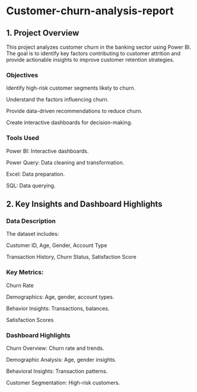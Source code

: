 # Customer-churn-analysis-report
## 1. Project Overview

This project analyzes customer churn in the banking sector using Power BI. The goal is to identify key factors contributing to customer attrition and provide actionable insights to improve customer retention strategies.

### Objectives

Identify high-risk customer segments likely to churn.

Understand the factors influencing churn.

Provide data-driven recommendations to reduce churn.

Create interactive dashboards for decision-making.

### Tools Used

Power BI: Interactive dashboards.

Power Query: Data cleaning and transformation.

Excel: Data preparation.

SQL: Data querying.

## 2. Key Insights and Dashboard Highlights

### Data Description

The dataset includes:

Customer ID, Age, Gender, Account Type

Transaction History, Churn Status, Satisfaction Score

### Key Metrics:

Churn Rate

Demographics: Age, gender, account types.

Behavior Insights: Transactions, balances.

Satisfaction Scores

### Dashboard Highlights

Churn Overview: Churn rate and trends.

Demographic Analysis: Age, gender insights.

Behavioral Insights: Transaction patterns.

Customer Segmentation: High-risk customers.
